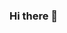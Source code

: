 ### Hi there 👋

<!--
**vrunm/vrunm** is a ✨ _special_ ✨ repository because its `README.md` (this file) appears on your GitHub profile.

Here are some ideas to get you started:

- 🔭 I’m currently working on NLP text classification and summarization problems
- 📫 How to reach me:https://www.linkedin.com/in/varun-mathur-ds/
